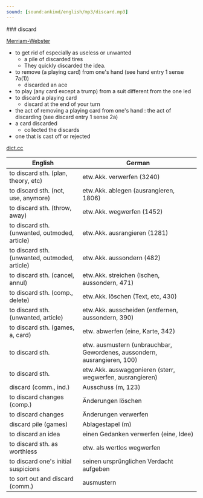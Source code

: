 ```yaml
---
sound: [sound:ankimd/english/mp3/discard.mp3]
---
```


\### discard

[Merriam-Webster](https://www.merriam-webster.com/dictionary/discard)

- to get rid of especially as useless or unwanted
    - a pile of discarded tires
    - They quickly discarded the idea.
- to remove (a playing card) from one's hand (see hand entry 1 sense 7a(1))
    - discarded an ace
- to play (any card except a trump) from a suit different from the one led
- to discard a playing card
    - discard at the end of your turn
- the act of removing a playing card from one's hand : the act of discarding (see discard entry 1 sense 2a)
- a card discarded
    - collected the discards
- one that is cast off or rejected

[dict.cc](https://www.dict.cc/discard)

| English        | German       |
| -------------- | ------------ |
| to discard sth. (plan, theory, etc) | etw.Akk. verwerfen (3240) |
| to discard sth. (not, use, anymore) | etw.Akk. ablegen (ausrangieren, 1806) |
| to discard sth. (throw, away) | etw.Akk. wegwerfen (1452) |
| to discard sth. (unwanted, outmoded, article) | etw.Akk. ausrangieren (1281) |
| to discard sth. (unwanted, outmoded, article) | etw.Akk. aussondern (482) |
| to discard sth. (cancel, annul) | etw.Akk. streichen (lschen, aussondern, 471) |
| to discard sth. (comp., delete) | etw.Akk. löschen (Text, etc, 430) |
| to discard sth. (unwanted, article) | etw.Akk. ausscheiden (entfernen, aussondern, 390) |
| to discard sth. (games, a, card) | etw. abwerfen (eine, Karte, 342) |
| to discard sth. | etw. ausmustern (unbrauchbar, Gewordenes, aussondern, ausrangieren, 100) |
| to discard sth. | etw.Akk. auswaggonieren (sterr, wegwerfen, ausrangieren) |
| discard (comm., ind.) | Ausschuss (m, 123) |
| to discard changes (comp.) | Änderungen löschen |
| to discard changes | Änderungen verwerfen |
| discard pile (games) | Ablagestapel (m) |
| to discard an idea | einen Gedanken verwerfen (eine, Idee) |
| to discard sth. as worthless | etw. als wertlos wegwerfen |
| to discard one's initial suspicions | seinen ursprünglichen Verdacht aufgeben |
| to sort out and discard (comm.) | ausmustern |
